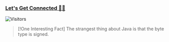 ### [Let's Get Connected 🤝🏻](https://bio.link/rajarshicode)  
![Visitors](https://api.visitorbadge.io/api/visitors?path=RajarshiCode&countColor=%23263759)

> [!One Interesting Fact]
> The strangest thing about Java is that the byte type is signed.
